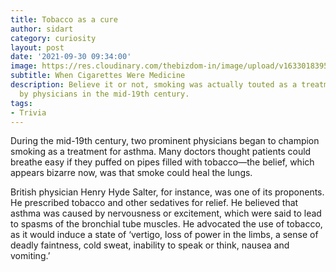 ```yaml
---
title: Tobacco as a cure
author: sidart
category: curiosity
layout: post
date: '2021-09-30 09:34:00'
image: https://res.cloudinary.com/thebizdom-in/image/upload/v1633018395/Cigarettes_cure_Asthma_ebisrx.png
subtitle: When Cigarettes Were Medicine
description: Believe it or not, smoking was actually touted as a treatment for asthma
  by physicians in the mid-19th century.
tags:
- Trivia
---
```


During the mid-19th century, two prominent physicians began to champion smoking as a treatment for asthma. Many doctors thought patients could breathe easy if they puffed on pipes filled with tobacco—the belief, which appears bizarre now, was that smoke could heal the lungs. 

British physician Henry Hyde Salter, for instance, was one of its proponents. He prescribed tobacco and other sedatives for relief. He believed that asthma was caused by nervousness or excitement, which were said to lead to spasms of the bronchial tube muscles. He advocated the use of tobacco, as it would induce a state of ‘vertigo, loss of power in the limbs, a sense of deadly faintness, cold sweat, inability to speak or think, nausea and vomiting.’
